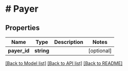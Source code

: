 # # Payer

## Properties

Name | Type | Description | Notes
------------ | ------------- | ------------- | -------------
**payer_id** | **string** |  | [optional]

[[Back to Model list]](../../README.md#models) [[Back to API list]](../../README.md#endpoints) [[Back to README]](../../README.md)
